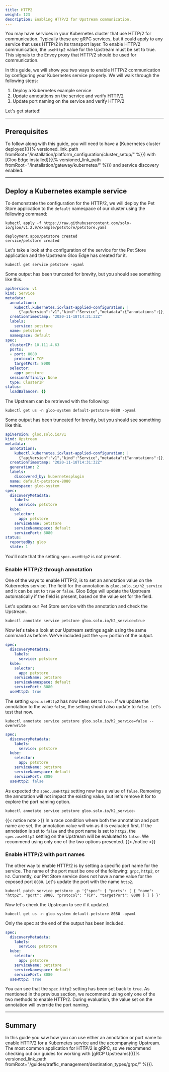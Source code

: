```yaml
---
title: HTTP2
weight: 123
description: Enabling HTTP/2 for Upstream communication.
---
```


You may have services in your Kubernetes cluster that use HTTP/2 for communication. Typically these are gRPC services, but it could apply to any service that uses HTTP/2 in its transport layer. To enable HTTP/2 communication, the `useHttp2` value for the Upstream must be set to true. This signals to the Envoy proxy that HTTP/2 should be used for communication.

In this guide, we will show you two ways to enable HTTP/2 communication by configuring your Kubernetes service properly. We will walk through the following steps:

1. Deploy a Kubernetes example service
1. Update annotations on the service and verify HTTP/2
1. Update port naming on the service and verify HTTP/2

Let's get started!

---

## Prerequisites

To follow along with this guide, you will need to have a [Kubernetes cluster deployed]({{% versioned_link_path fromRoot="/installation/platform_configuration/cluster_setup/" %}}) with [Gloo Edge installed]({{% versioned_link_path fromRoot="/installation/gateway/kubernetes/" %}}) and service discovery enabled. 

---

## Deploy a Kubernetes example service

To demonstrate the configuration for the HTTP/2, we will deploy the Pet Store application to the `default` namespace of our cluster using the following command:

```shell
kubectl apply -f https://raw.githubusercontent.com/solo-io/gloo/v1.2.9/example/petstore/petstore.yaml
```

```console
deployment.apps/petstore created
service/petstore created
```

Let's take a look at the configuration of the service for the Pet Store application and the Upstream Gloo Edge has created for it.

```shell
kubectl get service petstore -oyaml
```

Some output has been truncated for brevity, but you should see something like this.

```yaml
apiVersion: v1
kind: Service
metadata:
  annotations:
    kubectl.kubernetes.io/last-applied-configuration: |
      {"apiVersion":"v1","kind":"Service","metadata":{"annotations":{},"labels":{"service":"petstore"},"name":"petstore","namespace":"default"},"spec":{"ports":[{"port":8080,"protocol":"TCP"}],"selector":{"app":"petstore"}}}
  creationTimestamp: "2020-11-18T14:31:32Z"
  labels:
    service: petstore
  name: petstore
  namespace: default
spec:
  clusterIP: 10.111.4.63
  ports:
  - port: 8080
    protocol: TCP
    targetPort: 8080
  selector:
    app: petstore
  sessionAffinity: None
  type: ClusterIP
status:
  loadBalancer: {}
```

The Upstream can be retrieved with the following:

```shell
kubectl get us -n gloo-system default-petstore-8080 -oyaml
```

Some output has been truncated for brevity, but you should see something like this.

```yaml
apiVersion: gloo.solo.io/v1
kind: Upstream
metadata:
  annotations:
    kubectl.kubernetes.io/last-applied-configuration: |
      {"apiVersion":"v1","kind":"Service","metadata":{"annotations":{},"labels":{"service":"petstore"},"name":"petstore","namespace":"default"},"spec":{"ports":[{"port":8080,"protocol":"TCP"}],"selector":{"app":"petstore"}}}
  creationTimestamp: "2020-11-18T14:31:32Z"
  generation: 2
  labels:
    discovered_by: kubernetesplugin
  name: default-petstore-8080
  namespace: gloo-system
spec:
  discoveryMetadata:
    labels:
      service: petstore
  kube:
    selector:
      app: petstore
    serviceName: petstore
    serviceNamespace: default
    servicePort: 8080
status:
  reportedBy: gloo
  state: 1
```

You'll note that the setting `spec.useHttp2` is not present.

### Enable HTTP/2 through annotation

One of the ways to enable HTTP/2, is to set an annotation value on the Kubernetes service. The field for the annotation is `gloo.solo.io/h2_service` and it can be set to `true` or `false`. Gloo Edge will update the Upstream automatically if the field is present, based on the value set for the field. 

Let's update our Pet Store service with the annotation and check the Upstream.

```shell
kubectl annotate service petstore gloo.solo.io/h2_service=true
```

Now let's take a look at our Upstream settings again using the same command as before. We've included just the `spec` portion of the output.

```yaml
spec:
  discoveryMetadata:
    labels:
      service: petstore
  kube:
    selector:
      app: petstore
    serviceName: petstore
    serviceNamespace: default
    servicePort: 8080
  useHttp2: true
```

The setting `spec.useHttp2` has now been set to `true`. If we update the annotation to the value `false`, the setting should also update to `false`. Let's test that now.

```shell
kubectl annotate service petstore gloo.solo.io/h2_service=false --overwrite
```

```yaml
spec:
  discoveryMetadata:
    labels:
      service: petstore
  kube:
    selector:
      app: petstore
    serviceName: petstore
    serviceNamespace: default
    servicePort: 8080
  useHttp2: false
```

As expected the `spec.useHttp2` setting now has a value of `false`. Removing the annotation will not impact the existing value, but let's remove it for to explore the port naming option.

```shell
kubectl annotate service petstore gloo.solo.io/h2_service- 
```

{{< notice note >}}
In a race condition where both the annotation and port name are set, the annotation value will win as it is evaluated first. If the annotation is set to `false` and the port name is set to `http2`, the `spec.useHttp2` setting on the Upstream will be evaluated to `false`. We recommend using only one of the two options presented.
{{< /notice >}}

### Enable HTTP/2 with port names

The other way to enable HTTP/2 is by setting a specific port name for the service. The name of the port must be one of the following: `grpc`, `http2`, or `h2`. Currently, our Pet Store service does not have a name value for the exposed port `8080`. Let's update the port with the name `http2`.

```shell
kubectl patch service petstore -p '{"spec": { "ports": [ { "name": "http2", "port": 8080, "protocol": "TCP", "targetPort": 8080 } ] } }'
```

Now let's check the Upstream to see if it updated.

```shell
kubectl get us -n gloo-system default-petstore-8080 -oyaml
```

Only the spec at the end of the output has been included.

```yaml
spec:
  discoveryMetadata:
    labels:
      service: petstore
  kube:
    selector:
      app: petstore
    serviceName: petstore
    serviceNamespace: default
    servicePort: 8080
  useHttp2: true
```

You can see that the `spec.Http2` setting has been set back to `true`. As mentioned in the previous section, we recommend using only one of the two methods to enable HTTP/2. During evaluation, the value set on the annotation will override the port naming.

---

## Summary

In this guide you saw how you can use either an annotation or port name to enable HTTP/2 for a Kubernetes service and the accompanying Upstream. The most common application for HTTP/2 is gRPC, so we recommend checking out our guides for working with [gRCP Upstreams]({{% versioned_link_path fromRoot="/guides/traffic_management/destination_types/grpc/" %}}).